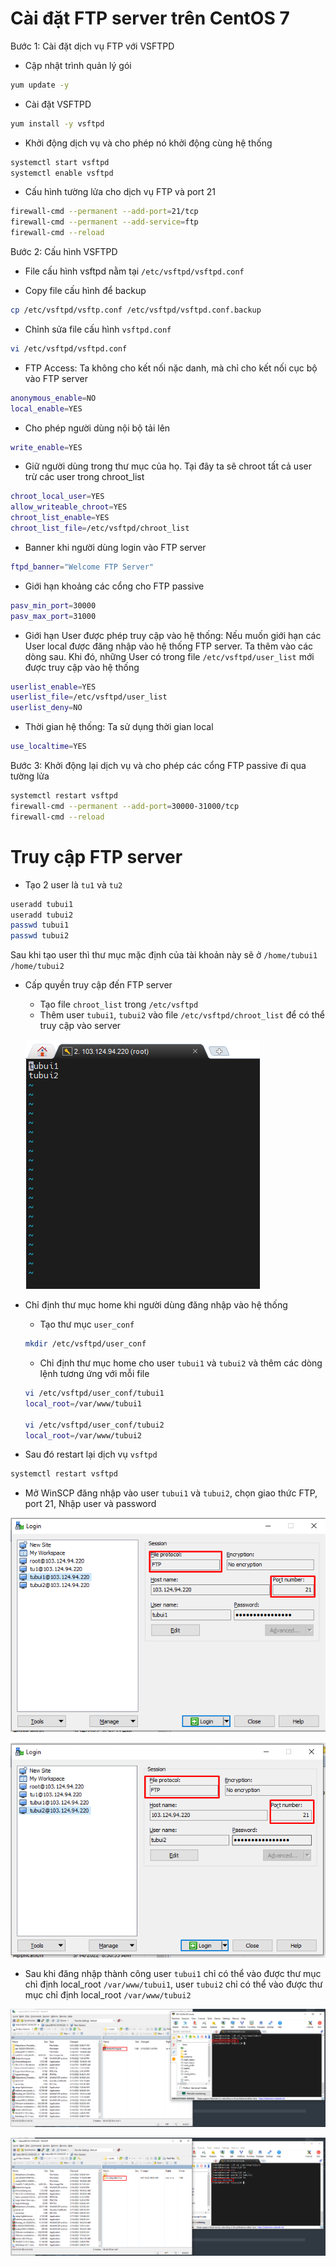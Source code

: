 # Cài đặt FTP server trên CentOS 7
Bước 1: Cài đặt dịch vụ FTP với VSFTPD

- Cập nhật trình quản lý gói
```sh
yum update -y
```

- Cài đặt VSFTPD
```sh
yum install -y vsftpd
```

- Khởi động dịch vụ và cho phép nó khởi động cùng hệ thống
```sh
systemctl start vsftpd
systemctl enable vsftpd
```

- Cấu hình tường lửa cho dịch vụ FTP và port 21
```sh
firewall-cmd --permanent --add-port=21/tcp
firewall-cmd --permanent --add-service=ftp
firewall-cmd --reload
```

Bước 2: Cấu hình VSFTPD

- File cấu hình vsftpd nằm tại `/etc/vsftpd/vsftpd.conf`

- Copy file cấu hình để backup 
```sh
cp /etc/vsftpd/vsftp.conf /etc/vsftpd/vsftpd.conf.backup
```

- Chỉnh sửa file cấu hình `vsftpd.conf`
```sh
vi /etc/vsftpd/vsftpd.conf
```

- FTP Access: Ta không cho kết nối nặc danh, mà chỉ cho kết nối cục bộ vào FTP server
```sh
anonymous_enable=NO
local_enable=YES
```

- Cho phép người dùng nội bộ tải lên
```sh
write_enable=YES
```

- Giữ người dùng trong thư mục của họ. Tại đây ta sẽ chroot tất cả user trừ các user trong chroot_list
```sh
chroot_local_user=YES
allow_writeable_chroot=YES
chroot_list_enable=YES
chroot_list_file=/etc/vsftpd/chroot_list
```

- Banner khi người dùng login vào FTP server
```sh
ftpd_banner="Welcome FTP Server"
```

- Giới hạn khoảng các cổng cho FTP passive
```sh
pasv_min_port=30000
pasv_max_port=31000
```

- Giới hạn User được phép truy cập vào hệ thống: Nếu muốn giới hạn các User local được đăng nhập vào hệ thống FTP server. Ta thêm vào các dòng sau. Khi đó, những User có trong file `/etc/vsftpd/user_list` mới được truy cập vào hệ thống
```sh
userlist_enable=YES
userlist_file=/etc/vsftpd/user_list
userlist_deny=NO
```

- Thời gian hệ thống: Ta sử dụng thời gian local
```sh
use_localtime=YES
```

Bước 3: Khởi động lại dịch vụ và cho phép các cổng FTP passive đi qua tường lửa 
```sh
systemctl restart vsftpd
firewall-cmd --permanent --add-port=30000-31000/tcp
firewall-cmd --reload
```

# Truy cập FTP server
- Tạo 2 user là `tu1` và `tu2`
```sh
useradd tubui1
useradd tubui2
passwd tubui1
passwd tubui2
```

Sau khi tạo user thì thư mục mặc định của tài khoản này sẽ ở `/home/tubui1` `/home/tubui2`

- Cấp quyền truy cập đến FTP server
	+ Tạo file `chroot_list` trong `/etc/vsftpd`
	+ Thêm user `tubui1`, `tubui2` vào file `/etc/vsftpd/chroot_list` để có thể truy cập vào server
	
	![](./images/chrootlist.png)
	
- Chỉ định thư mục home khi người dùng đăng nhập vào hệ thống
	+ Tạo thư mục `user_conf`
	```sh
	mkdir /etc/vsftpd/user_conf
	```
	+ Chỉ định thư mục home cho user `tubui1` và `tubui2` và thêm các dòng lệnh tương ứng với mỗi file
	```sh
	vi /etc/vsftpd/user_conf/tubui1
	local_root=/var/www/tubui1

	vi /etc/vsftpd/user_conf/tubui2
	local_root=/var/www/tubui2
	```

- Sau đó restart lại dịch vụ `vsftpd`
```sh
systemctl restart vsftpd
```

- Mở WinSCP đăng nhập vào user `tubui1` và `tubui2`, chọn giao thức FTP, port 21, Nhập user và password

![](./images/tubui1.png)

![](./images/tubui2.png)

- Sau khi đăng nhập thành công user `tubui1` chỉ có thể vào được thư mục chỉ định local_root `/var/www/tubui1`, user `tubui2` chỉ có thể vào được thư mục chỉ định local_root `/var/www/tubui2`

![](./images/tubui11.png)

![](./images/tubui22.png)

